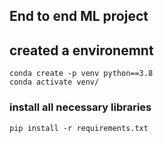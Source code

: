 ## End to end ML project

## created a environemnt
```
conda create -p venv python==3.8
conda activate venv/

```
### install all necessary libraries
```
pip install -r requirements.txt
```


